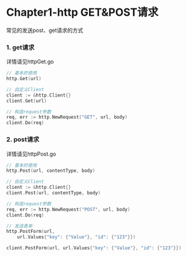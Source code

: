 # Chapter1-http GET&POST请求
常见的发送post、get请求的方式

### 1. get请求
详情请见httpGet.go
````go
// 基本的使用
http.Get(url)

// 自定义Client
client := &http.Client{}
client.Get(url)

// 构造request参数
req, err := http.NewRequest("GET", url, body)
client.Do(req)
````
### 2. post请求
详情请见httpPost.go
````go
// 基本的使用
http.Post(url, contentType, body)

// 自定义Client
client := &http.Client{}
client.Post(url, contentType, body)

// 构造request参数
req, err := http.NewRequest("POST", url, body)
client.Do(req)

// 发送表单
http.PostForm(url,
	url.Values{"key": {"Value"}, "id": {"123"}})

client.PostForm(url, url.Values{"key": {"Value"}, "id": {"123"}})
````